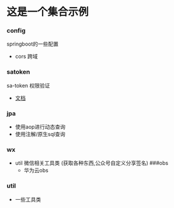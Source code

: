 # 这是一个集合示例

### config
springboot的一些配置
   *  cors 跨域

### satoken

sa-token 权限验证
*  [文档](http://sa-token.dev33.cn/doc/#/)

### jpa

* 使用aop进行动态查询
* 使用注解/原生sql查询

### wx
 * util 微信相关工具类 (获取各种东西,公众号自定义分享签名)
###obs
   * 华为云obs
### util
* 一些工具类